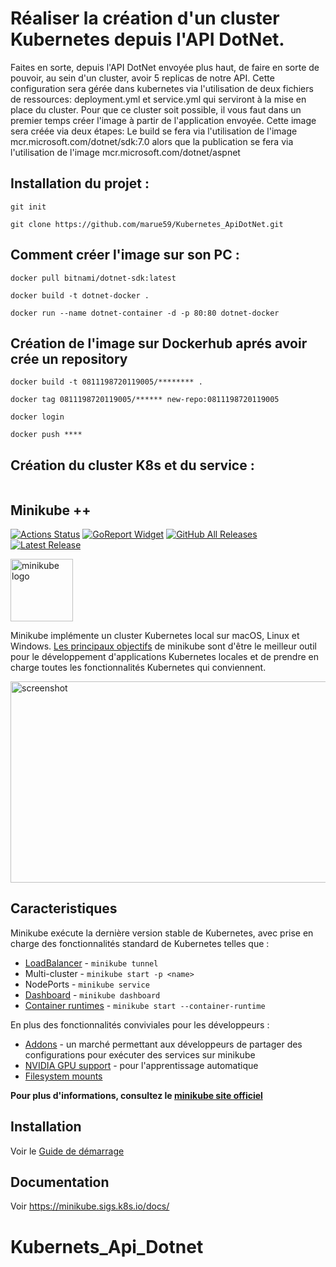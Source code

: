 # Réaliser la création d'un cluster Kubernetes depuis l'API DotNet.

Faites en sorte, depuis l'API DotNet envoyée plus haut, de faire en sorte de pouvoir, au sein d'un cluster, avoir 5 replicas de notre API. Cette configuration sera gérée dans kubernetes via l'utilisation de deux fichiers de ressources: deployment.yml et service.yml qui serviront à la mise en place du cluster.
Pour que ce cluster soit possible, il vous faut dans un premier temps créer l'image à partir de l'application envoyée. Cette image sera créée via deux étapes:
Le build se fera via l'utilisation de l'image mcr.microsoft.com/dotnet/sdk:7.0 alors que la publication se fera via l'utilisation de l'image mcr.microsoft.com/dotnet/aspnet


## Installation du projet : 

```
git init
```
```
git clone https://github.com/marue59/Kubernetes_ApiDotNet.git
```

## Comment créer l'image sur son PC :

```
docker pull bitnami/dotnet-sdk:latest
```
```
docker build -t dotnet-docker .
```
```
docker run --name dotnet-container -d -p 80:80 dotnet-docker
```

## Création de l'image sur Dockerhub aprés avoir crée un repository

```
docker build -t 0811198720119005/******** .
```
```
docker tag 0811198720119005/****** new-repo:0811198720119005
```
```
docker login
```
```
docker push ****
```

## Création du cluster K8s et du service : 

```  
```

## Minikube ++ 

[![Actions Status](https://github.com/kubernetes/minikube/workflows/build/badge.svg)](https://github.com/kubernetes/minikube/actions)
[![GoReport Widget]][GoReport Status]
[![GitHub All Releases](https://img.shields.io/github/downloads/kubernetes/minikube/total.svg)](https://github.com/kubernetes/minikube/releases/latest)
[![Latest Release](https://img.shields.io/github/v/release/kubernetes/minikube?include_prereleases)](https://github.com/kubernetes/minikube/releases/latest)
 

[GoReport Status]: https://goreportcard.com/report/github.com/kubernetes/minikube
[GoReport Widget]: https://goreportcard.com/badge/github.com/kubernetes/minikube

<img src="https://github.com/kubernetes/minikube/raw/master/images/logo/logo.png" width="100" alt="minikube logo">

Minikube implémente un cluster Kubernetes local sur macOS, Linux et Windows. [Les principaux objectifs](https://minikube.sigs.k8s.io/docs/concepts/principles/) de minikube sont d'être le meilleur outil pour le développement d'applications Kubernetes locales et de prendre en charge toutes les fonctionnalités Kubernetes qui conviennent.

<img src="https://raw.githubusercontent.com/kubernetes/minikube/master/site/static/images/screenshot.png" width="575" height="322" alt="screenshot">

## Caracteristiques

Minikube exécute la dernière version stable de Kubernetes, avec prise en charge des fonctionnalités standard de Kubernetes telles que :


* [LoadBalancer](https://minikube.sigs.k8s.io/docs/handbook/accessing/#loadbalancer-access) - `minikube tunnel`
* Multi-cluster -  `minikube start -p <name>`
* NodePorts -  `minikube service`
* [Dashboard](https://minikube.sigs.k8s.io/docs/handbook/dashboard/) - `minikube dashboard`
* [Container runtimes](https://minikube.sigs.k8s.io/docs/handbook/config/#runtime-configuration) - `minikube start --container-runtime`


En plus des fonctionnalités conviviales pour les développeurs :

* [Addons](https://minikube.sigs.k8s.io/docs/handbook/deploying/#addons) - un marché permettant aux développeurs de partager des configurations pour exécuter des services sur minikube
* [NVIDIA GPU support](https://minikube.sigs.k8s.io/docs/tutorials/nvidia_gpu/) - pour l'apprentissage automatique
* [Filesystem mounts](https://minikube.sigs.k8s.io/docs/handbook/mount/)

**Pour plus d'informations, consultez le [minikube site officiel](https://minikube.sigs.k8s.io)**

## Installation

Voir le [Guide de démarrage](https://minikube.sigs.k8s.io/docs/start/)

## Documentation

Voir https://minikube.sigs.k8s.io/docs/

# Kubernets_Api_Dotnet
